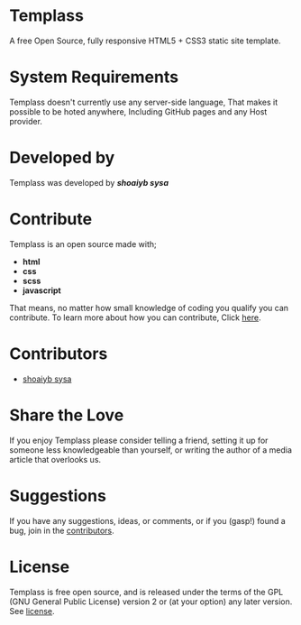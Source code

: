 # Templass
A free Open Source, fully responsive HTML5 + CSS3 static site template.

# System Requirements
Templass doesn't currently use any server-side language, That makes it possible to be hoted anywhere, Including GitHub pages and any Host provider.

# Developed by
Templass was developed by ***shoaiyb sysa***

# Contribute
Templass is an open source made with;
- **html**
- **css**
- **scss**
- **javascript**

That means, no matter how small knowledge of coding you qualify you can contribute.
To learn more about how you can contribute, Click [here](https://templass.ga/contribute/).

# Contributors
- [shoaiyb sysa](https://shoaiybsysa.ga/)

# Share the Love
If you enjoy Templass please consider telling a friend, setting it up for someone less knowledgeable than yourself, or writing the author of a media article that overlooks us.

# Suggestions
If you have any suggestions, ideas, or comments, or if you (gasp!) found a bug, join in the [contributors](https://templass.ga/contributors).

# License
Templass is free open source, and is released under the terms of the <abbr>GPL</abbr> (GNU General Public License) version 2 or (at your option) any later version. See <a href="https://templass.ga/license">license</a>.
